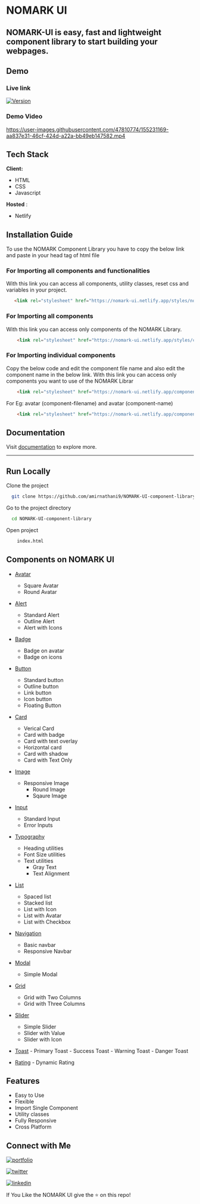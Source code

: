 
# NOMARK UI

## NOMARK-UI is easy, fast and lightweight component library to start building your webpages.


## Demo


### Live link   
[![Version](https://img.shields.io/badge/NOMARKUI-v1.0.0-blue)](https://nomark-ui.netlify.app/index.html)


### Demo Video

https://user-images.githubusercontent.com/47810774/155231169-aa837e31-46cf-424d-a22a-bb49eb147582.mp4

## Tech Stack

**Client:** 
- HTML
- CSS 
- Javascript

**Hosted** :
- Netlify


## Installation Guide

To use the NOMARK Component Library you have to copy the below link and paste in your head tag of html file

### For Importing all components and functionalities

With this link you can access all components, utility classes, reset css and variables in your project.
```html
   <link rel="stylesheet" href="https://nomark-ui.netlify.app/styles/nomark.css">
```


### For Importing all components

With this link you can access only components of the NOMARK Library.
```html
    <link rel="stylesheet" href="https://nomark-ui.netlify.app/styles/components.css">
```

### For Importing  individual components

Copy the below code and edit the component file name and also edit the component name in the below link.
With this link you can access only components you want to use of the NOMARK Librar
```html
    <link rel="stylesheet" href="https://nomark-ui.netlify.app/components/component-filename/component-name.css">
```

For Eg: avatar (component-filename) and avatar (component-name)

```html
    <link rel="stylesheet" href="https://nomark-ui.netlify.app/components/avatar/avatar.css">
```

## Documentation

Visit [documentation](https://nomark-ui.netlify.app/documentation/doc.html) to explore more.

---

## Run Locally

Clone the project

```bash
  git clone https://github.com/amirnathani9/NOMARK-UI-component-library.git
```

Go to the project directory

```bash
  cd NOMARK-UI-component-library
```

Open project

```bash
    index.html
```

## Components on NOMARK UI

- [Avatar](https://nomark-ui.netlify.app/components/avatar/avatar.html)

  - Square Avatar
  - Round Avatar

- [Alert](https://nomark-ui.netlify.app/components/alert/alert.html)

  - Standard Alert
  - Outline Alert
  - Alert with Icons

- [Badge](https://nomark-ui.netlify.app/components/badge/badge.html)

  - Badge on avatar
  - Badge on icons

- [Button](https://nomark-ui.netlify.app/components/button/button.html)

  - Standard button
  - Outline button
  - Link button
  - Icon button
  - Floating Button

- [Card](https://nomark-ui.netlify.app/components/card/card.html)

  - Verical Card
  - Card with badge
  - Card with text overlay
  - Horizontal card
  - Card with shadow
  - Card with Text Only

- [Image](https://nomark-ui.netlify.app/components/image/image.html)

  - Responsive Image
    - Round Image
    - Sqaure Image

- [Input](https://nomark-ui.netlify.app/components/input/input.html)

  - Standard Input
  - Error Inputs

- [Typography](https://nomark-ui.netlify.app/components/typography/typography.html)

  - Heading utilities
  - Font Size utilities
  - Text utilities
    - Gray Text
    - Text Alignment

- [List](https://nomark-ui.netlify.app/components/list/list.html)

  - Spaced list
  - Stacked list
  - List with Icon
  - List with Avatar
  - List with Checkbox
 
- [Navigation](https://nomark-ui.netlify.app/components/navbar/navbar.html)

  - Basic navbar
  - Responsive Navbar

- [Modal](https://nomark-ui.netlify.app/components/modal/modal.html)
    - Simple Modal
 
- [Grid](https://nomark-ui.netlify.app/components/grid/grid.html) 

    - Grid with Two Columns
    - Grid with Three Columns

- [Slider](https://nomark-ui.netlify.app/components/slider/slider.html)
    - Simple Slider
    - Slider with Value
    - Slider with Icon

- [Toast](https://nomark-ui.netlify.app/components/toast/toast.html)
      - Primary Toast
      - Success Toast
      - Warning Toast
      - Danger Toast
 
- [Rating](https://nomark-ui.netlify.app/components/rating/rating.html)
      - Dynamic Rating



## Features

- Easy to Use
- Flexible 
- Import Single Component
- Utility classes
- Fully Responsive
- Cross Platform





## Connect with Me
[![portfolio](https://img.shields.io/badge/my_portfolio-000?style=for-the-badge&logo=ko-fi&logoColor=white)](https://aamirnathani-portfolio.netlify.app/)

[![twitter](https://img.shields.io/badge/twitter-1DA1F2?style=for-the-badge&logo=twitter&logoColor=white)](https://twitter.com/aamir_nathani)

[![linkedin](https://img.shields.io/badge/linkedin-0A66C2?style=for-the-badge&logo=linkedin&logoColor=white)](https://www.linkedin.com/in/aamirnathani/)

If You Like the NOMARK UI give the :star: on this repo!
